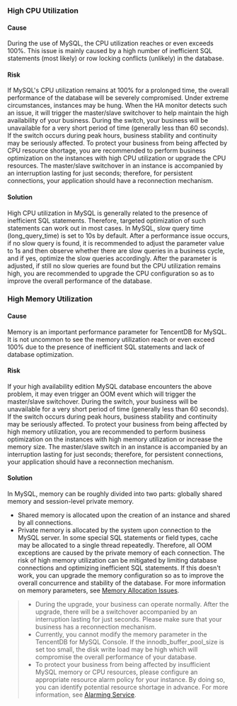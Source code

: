 ### High CPU Utilization
#### Cause
During the use of MySQL, the CPU utilization reaches or even exceeds 100%. This issue is mainly caused by a high number of inefficient SQL statements (most likely) or row locking conflicts (unlikely) in the database.

#### Risk
If MySQL's CPU utilization remains at 100% for a prolonged time, the overall performance of the database will be severely compromised. Under extreme circumstances, instances may be hung. When the HA monitor detects such an issue, it will trigger the master/slave switchover to help maintain the high availability of your business. During the switch, your business will be unavailable for a very short period of time (generally less than 60 seconds). If the switch occurs during peak hours, business stability and continuity may be seriously affected.
To protect your business from being affected by CPU resource shortage, you are recommended to perform business optimization on the instances with high CPU utilization or upgrade the CPU resources. The master/slave switchover in an instance is accompanied by an interruption lasting for just seconds; therefore, for persistent connections, your application should have a reconnection mechanism.

#### Solution
High CPU utilization in MySQL is generally related to the presence of inefficient SQL statements. Therefore, targeted optimization of such statements can work out in most cases.
In MySQL, slow query time (long_query_time) is set to 10s by default. After a performance issue occurs, if no slow query is found, it is recommended to adjust the parameter value to 1s and then observe whether there are slow queries in a business cycle, and if yes, optimize the slow queries accordingly. After the parameter is adjusted, if still no slow queries are found but the CPU utilization remains high, you are recommended to upgrade the CPU configuration so as to improve the overall performance of the database.

### High Memory Utilization
#### Cause
Memory is an important performance parameter for TencentDB for MySQL. It is not uncommon to see the memory utilization reach or even exceed 100% due to the presence of inefficient SQL statements and lack of database optimization.

#### Risk
If your high availability edition MySQL database encounters the above problem, it may even trigger an OOM event which will trigger the master/slave switchover. During the switch, your business will be unavailable for a very short period of time (generally less than 60 seconds). If the switch occurs during peak hours, business stability and continuity may be seriously affected.
To protect your business from being affected by high memory utilization, you are recommended to perform business optimization on the instances with high memory utilization or increase the memory size. The master/slave switch in an instance is accompanied by an interruption lasting for just seconds; therefore, for persistent connections, your application should have a reconnection mechanism.

#### Solution
In MySQL, memory can be roughly divided into two parts: globally shared memory and session-level private memory.
- Shared memory is allocated upon the creation of an instance and shared by all connections.
- Private memory is allocated by the system upon connection to the MySQL server.
In some special SQL statements or field types, cache may be allocated to a single thread repeatedly. Therefore, all OOM exceptions are caused by the private memory of each connection. The risk of high memory utilization can be mitigated by limiting database connections and optimizing inefficient SQL statements. If this doesn't work, you can upgrade the memory configuration so as to improve the overall concurrence and stability of the database. For more information on memory parameters, see [Memory Allocation Issues](https://intl.cloud.tencent.com/document/product/236/31922).

>
>- During the upgrade, your business can operate normally. After the upgrade, there will be a switchover accompanied by an interruption lasting for just seconds. Please make sure that your business has a reconnection mechanism.
>- Currently, you cannot modify the memory parameter in the TencentDB for MySQL Console. If the innodb_buffer_pool_size is set too small, the disk write load may be high which will compromise the overall performance of your database.
>- To protect your business from being affected by insufficient MySQL memory or CPU resources, please configure an appropriate resource alarm policy for your instance. By doing so, you can identify potential resource shortage in advance. For more information, see [Alarming Service](https://intl.cloud.tencent.com/document/product/248/6126).
